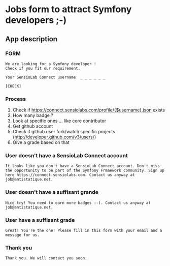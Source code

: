 # Jobs form to attract Symfony developers ;-)

## App description

### FORM

```
We are looking for a Symfony developer !
Check if you fit our requirement.

Your SensioLab Connect username  _ _ _ _ _ _

[CHECK]
```

### Process
1. Check if https://connect.sensiolabs.com/profile/{$username}.json exists
2. How many badge ?
3. Look at specific ones ... like core contributor
4. Get github account
5. Check if github user fork/watch specific projects (http://developer.github.com/v3/users/)
6. Give a grade based on that

### User doesn't have a SensioLab Connect account

```
It looks like you don't have a SensioLab Connect account. Don't miss the opportunity to be part of the Symfony Frmaework community. Sign up here https://connect.sensiolabs.com. Contact us anyway at job@antistatique.net.
```

### User doesn't have a suffisant grande

```
Nice try! You need to earn more badges :-). Contact us anyway at job@antistatique.net.
```

### User have a suffisant grade

```
Great! You're the one! Please fill in this form with your email and a message for us.
```

### Thank you

```
Thank you. We will contact you soon.
```
